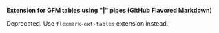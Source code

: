 **Extension for GFM tables using "|" pipes (GitHub Flavored Markdown)**

Deprecated. Use `flexmark-ext-tables` extension instead.
